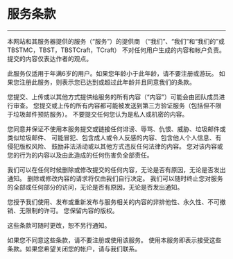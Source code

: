 # 服务条款

-----

本网站和其服务器提供的服务（“服务”）的提供商
（“我们”、“我们”和“我们的”或TBSTMC，TBST，TBSTCraft，TCraft）
不对任何用户生成的内容和帐户负责。提交的内容仅表达作者的观点。

此服务仅适用于年满6岁的用户。如果您年龄小于此年龄，请不要注册或游玩。
如果您注册此服务，则表示您已达到或超过此年龄并且同意我们的条款。

您提交、上传或以其他方式提供给服务的所有内容（“内容”）可能会由团队成员进行审查。
您提交或上传的所有内容都可能被发送到第三方验证服务（包括但不限于垃圾邮件预防服务）。
不要提交任何您认为是私人或机密的内容。

您同意并保证不使用本服务提交或链接任何诽谤、辱骂、仇恨、威胁、垃圾邮件或类似垃圾邮件、
可能冒犯、包含成人或令人反感的内容、包含他人个人信息、有侵犯版权风险、
鼓励非法活动或以其他方式违反任何法律的内容。
您对该内容或您的行为的内容以及由此造成的任何伤害负全部责任。

我们可以在任何时候删除或修改提交的任何内容，无论是否有原因，无论是否发出通知。
删除或修改内容的请求将仅由我们自行决定。
我们可以随时终止您对服务的全部或任何部分的访问，无论是否有原因，无论是否发出通知。

您授予我们使用、发布或重新发布与服务相关的内容的非排他性、永久性、不可撤销、无限制的许可。
您保留内容的版权。

这些条款可随时更改，恕不另行通知。

如果您不同意这些条款，请不要注册或使用该服务。
使用本服务即表示接受这些条款。如果您希望关闭您的帐户，请与我们联系。